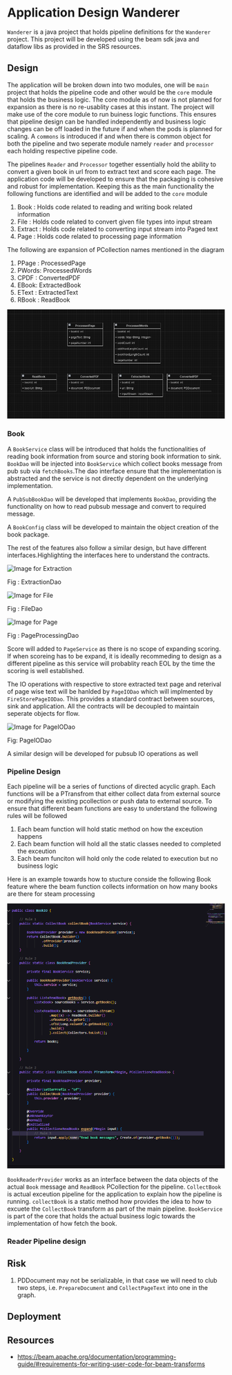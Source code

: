 # Application Design Wanderer
`Wanderer` is a java project that holds pipeline definitions for the `Wanderer` project. This project will be developed 
using the beam sdk java and dataflow libs as provided in the SRS resources.
## Design

The application will be broken down into two modules, one will be `main` project that holds the pipeline code and other would be the `core` module that holds the business logic. The core module as of now is not planned for expansion as there is no re-usablity cases at this instant. The project will make use of the core module to run buiness logic functions. This ensures that pipeline design can be handled independently and business logic changes can be off loaded in the future if and when the pods is planned for scaling. A `commons` is introduced if and when there is common object for both the pipeline and two seperate module namely `reader` and `processor` each holding respective pipeline code.  

The pipelines `Reader` and `Processor` together essentially hold the ability to convert a given book in url from to extract text and score each page. The application code will be developed to ensure that the packaging is cohesive and robust for implementation. Keeping this as the main functionality the following functions are identified and will be added to the `core` module

1. Book : Holds code related to reading and writing book related information
2. File :  Holds code related to convert given file types into input stream
3. Extract : Holds code related to converting input stream into Paged text
4. Page :  Holds code related to processing page information

The following are expansion of PCollection names mentioned in the diagram
1. PPage : ProcessedPage
2. PWords: ProcessedWords
3. CPDF : ConvertedPDF
4. EBook: ExtractedBook
5. EText : ExtractedText
6. RBook : ReadBook

![img.png](assets/img_2.png)


### Book 
A `BookService` class will be introduced that holds the functionalities of reading book information from source and storing book information to sink. `BookDao` will be injected into `BookService` which collect books message from pub sub via `fetchBooks`.The dao interface ensure that the implementation is abstracted and the service is not directly dependent on the underlying implementation.

A `PubSubBookDao` will be developed that implements `BookDao`, providing the functionality on how to read pubsub message
and convert to required message.

A `BookConfig` class will be developed to maintain the object creation of the book package.

The rest of the features also follow a similar design, but have different interfaces.Highlighting the interfaces here to understand the contracts.

![Image for Extraction](assets/img_5.png)

Fig : ExtractionDao

![Image for File](assets/img_6.png)

Fig : FileDao

![Image for Page](assets/img_7.png)

Fig : PageProcessingDao

Score will added to `PageService` as there is no scope of expanding scoring. If when scoreing has to be expand, it is ideally recommeding to design as a different pipeline as this service will probablity reach EOL by the time the scoring is well established.

The IO operations with respective to store extracted text page and reterival of page wise text will be hanlded by `PageIODao` which will implmented by `FireStorePageIODao`. This provides a standard contract between sources, sink and application. All the contracts will be decoupled to maintain seperate objects for flow.

![Image for PageIODao](assets/img_8.png)

Fig: PageIODao

A similar design will be developed for pubsub IO operations as well

### Pipeline Design
Each pipeline will be a series of functions of directed acyclic graph. Each functions will be a PTransfrom that either collect data from external source or modifying the existing pcollection or push data to external source. To ensure that different beam functions are easy to understand the following rules will be followed
1. Each beam function will hold static method on how the exceution happens
2. Each beam function will hold all the static classes needed to completed the exceution
3. Each beam funciton will hold only the code related to execution but no business logic 

Here is an example towards how to stucture conside the following Book feature where the beam function collects information on how many books are there for steam processing

![Sample DoFn for book service](assets/img_9.png)


`BookReaderProvider` works as an interface between the data objects of the actual `Book` message and `ReadBook` PCollection for the pipeline. `CollectBook` is actual exceution pipeline for the application to explain how the pipeline is running. `collectBook` is a static method how provides the idea to how to excuete the `CollectBook` transform as part of the main pipeline. `BookService` is part of the core that holds the actual business logic towards the implementation of how fetch the book.

### Reader Pipeline design 


## Risk
1. PDDocument may not be serializable, in that case we will need to club two steps, i.e. `PrepareDocument` and `CollectPageText` into one in the graph.

## Deployment

## Resources

- https://beam.apache.org/documentation/programming-guide/#requirements-for-writing-user-code-for-beam-transforms